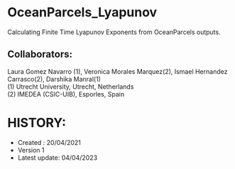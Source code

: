 # OceanParcels_Lyapunov
Calculating Finite Time Lyapunov Exponents from OceanParcels outputs.

## Collaborators:

Laura Gomez Navarro (1), Veronica Morales Marquez(2), Ismael Hernandez Carrasco(2), Darshika Manral(1)
<br>
(1) Utrecht University, Utrecht, Netherlands
<br>
(2) IMEDEA (CSIC-UIB), Esporles, Spain

# HISTORY:
- Created : 20/04/2021
- Version 1
- Latest update: 04/04/2023
